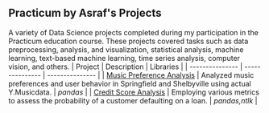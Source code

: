 ## Practicum by Asraf's Projects
A variety of Data Science projects completed during my participation in the Practicum education course. These projects covered tasks such as data preprocessing, analysis, and visualization, statistical analysis, machine learning, text-based machine learning, time series analysis, computer vision, and others.
| Project | Description | Libraries |
| --------------- | --------------- | --------------- |
| [Music Preference Analysis](https://github.com/Shi42Ro/music_preference.git)    | Analyzed music preferences and user behavior in Springfield and Shelbyville using actual Y.Musicdata.    | *pandas*    |
| [Credit Score Analysis](https://github.com/Shi42Ro/credit_score.git)    | Employing various metrics to assess the probability of a customer defaulting on a loan.    | *pandas,ntlk*    |
